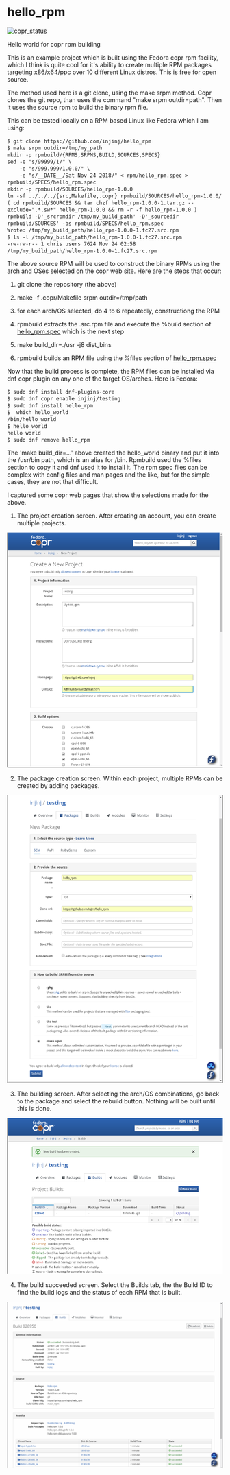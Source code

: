 # hello_rpm

[![copr_status](https://copr.fedorainfracloud.org/coprs/injinj/testing/package/hello_rpm/status_image/last_build.png)](https://copr.fedorainfracloud.org/coprs/injinj/testing/package/hello_rpm/)

Hello world for copr rpm building

This is an example project which is built using the Fedora copr rpm facility,
which I think is quite cool for it's ability to create multiple RPM packages
targeting x86/x64/ppc over 10 different Linux distros.  This is free for
open source.

The method used here is a git clone, using the make srpm method.  Copr clones
the git repo, than uses the command "make srpm outdir=path".  Then it uses
the source rpm to build the binary rpm file.

This can be tested locally on a RPM based Linux like Fedora which I am using:

```console
$ git clone https://github.com/injinj/hello_rpm
$ make srpm outdir=/tmp/my_path
mkdir -p rpmbuild/{RPMS,SRPMS,BUILD,SOURCES,SPECS}
sed -e "s/99999/1/" \
    -e "s/999.999/1.0.0/" \
    -e "s/__DATE__/Sat Nov 24 2018/" < rpm/hello_rpm.spec > rpmbuild/SPECS/hello_rpm.spec
mkdir -p rpmbuild/SOURCES/hello_rpm-1.0.0
ln -sf ../../../{src,Makefile,.copr} rpmbuild/SOURCES/hello_rpm-1.0.0/
( cd rpmbuild/SOURCES && tar chzf hello_rpm-1.0.0-1.tar.gz --exclude=".*.sw*" hello_rpm-1.0.0 && rm -r -f hello_rpm-1.0.0 )
rpmbuild -D'_srcrpmdir /tmp/my_build_path' -D'_sourcedir rpmbuild/SOURCES' -bs rpmbuild/SPECS/hello_rpm.spec
Wrote: /tmp/my_build_path/hello_rpm-1.0.0-1.fc27.src.rpm
$ ls -l /tmp/my_build_path/hello_rpm-1.0.0-1.fc27.src.rpm
-rw-rw-r-- 1 chris users 7624 Nov 24 02:58 /tmp/my_build_path/hello_rpm-1.0.0-1.fc27.src.rpm
```

The above source RPM will be used to construct the binary RPMs using the arch
and OSes selected on the copr web site.  Here are the steps that occur:

1. git clone the repository (the above)

2. make -f .copr/Makefile srpm outdir=/tmp/path

3. for each arch/OS selected, do 4 to 6 repeatedly, constructiong the RPM

4. rpmbuild extracts the .src.rpm file and execute the %build section of
[hello_rpm.spec](rpm/hello_rpm.spec) which is the next step

5. make build_dir=./usr -j8 dist_bins

6. rpmbuild builds an RPM file using the %files section of
[hello_rpm.spec](rpm/hello_rpm.spec)

Now that the build process is complete, the RPM files can be installed via
dnf copr plugin on any one of the target OS/arches.  Here is Fedora:

```console
$ sudo dnf install dnf-plugins-core
$ sudo dnf copr enable injinj/testing
$ sudo dnf install hello_rpm
$  which hello_world                                                                                                                  
/bin/hello_world
$ hello_world
hello world
$ sudo dnf remove hello_rpm
```

The 'make build_dir=...' above created the hello_world binary and put it into
the /usr/bin path, which is an alias for /bin.  Rpmbuild used the %files
section to copy it and dnf used it to install it.  The rpm spec files can be
complex with config files and man pages and the like, but for the simple cases,
they are not that difficult.

I captured some copr web pages that show the selections made for the above.

1. The project creation screen.  After creating an account, you can create
multiple projects.

<a href="img/new_project.png"><img src="img/new_project.png" alt="New Project" width="600"/></a>

2. The package creation screen.  Within each project, multiple RPMs can be
created by adding packages.

<a href="img/new_package.png"><img src="img/new_package.png" alt="New Package" width="600"/></a>

3. The building screen.  After selecting the arch/OS combinations, go back to
the package and select the rebuild button.  Nothing will be built until this
is done.

<a href="img/building.png"><img src="img/building.png" alt="Building" width="600"/></a>

4. The build succeeded screen.  Select the Builds tab, the the Build ID to find
the build logs and the status of each RPM that is built.

<a href="img/build_succeeded.png"><img src="img/build_succeeded.png" alt="Build Succeeded" width="600"/></a>

